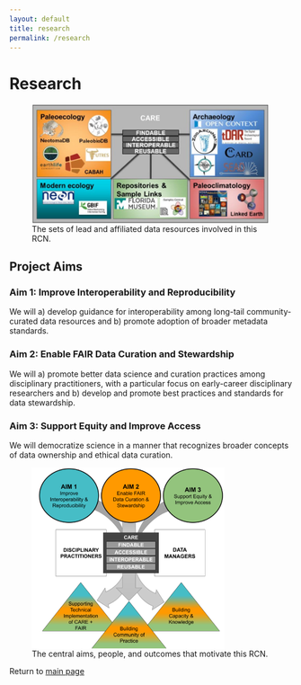 ```yaml
---
layout: default
title: research
permalink: /research
---
```

<style>

</style>

<h1> Research </h1>



<figure>
  <img src="./images/fairos-stakeholders.jpg" alt="Stakeholders" style="float:right">
 <figcaption>The sets of lead and affiliated data resources involved in this RCN. </figcaption>
 </figure>
 
 <h2> Project Aims </h2>
 
<div id="aimtext">
<h3> Aim 1: Improve Interoperability and Reproducibility </h3>
<p> We will a) develop guidance for interoperability among long-tail community-curated data resources and
b) promote adoption of broader metadata standards. </p>
<h3> Aim 2: Enable FAIR Data Curation and Stewardship </h3>
<p>  We will a) promote better data science and curation practices among disciplinary practitioners, with a particular focus on early-career disciplinary researchers and b) develop and promote best practices and standards for data stewardship. </p>
<h3> Aim 3: Support Equity and Improve Access </h3>
<p> We will democratize science in a manner that recognizes broader concepts of data ownership and ethical data curation. </p>
 </div>
 
<figure>
  <img src="./images/rcn_aims.png" alt="goals" style="display:block" align="absbottom">
  <figcaption>The central aims, people, and outcomes that motivate this RCN. </figcaption>
 </figure>
 
Return to [main page](home.md)

